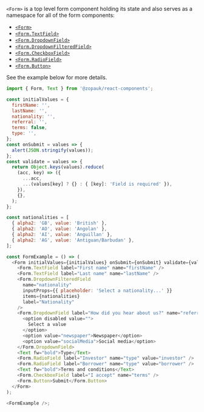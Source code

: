 `<Form>` is a top level form component holding its state and also serves as a namespace for all of the form components:

- [`<Form>`](#/Components/Organisms/Form/Form)
- [`<Form.TextField>`](#/Components/Organisms/Form/FormTextField)
- [`<Form.DropdownField>`](#/Components/Organisms/Form/FormDropdownField)
- [`<Form.DropdownFilteredField>`](#/Components/Organisms/Form/FormDropdownFilteredField)
- [`<Form.CheckboxField>`](#/Components/Organisms/Form/FormCheckboxField)
- [`<Form.RadioField>`](#/Components/Organisms/Form/FormRadioField)
- [`<Form.Button>`](#/Components/Organisms/Form/FormButton)

See the example below for more details.

```js
import { Form, Text } from '@zopauk/react-components';

const initialValues = {
  firstName: '',
  lastName: '',
  nationality: '',
  referral: '',
  terms: false,
  type: '',
};
const onSubmit = values => {
  alert(JSON.stringify(values));
};
const validate = values => {
  return Object.keys(values).reduce(
    (acc, key) => ({
      ...acc,
      ...(values[key] ? {} : { [key]: 'Field is required' }),
    }),
    {},
  );
};

const nationalities = [
  { alpha2: 'GB', value: 'British' },
  { alpha2: 'AO', value: 'Angolan' },
  { alpha2: 'AI', value: 'Anguillan' },
  { alpha2: 'AG', value: 'Antiguan/Barbudan' },
];

const FormExample = () => (
  <Form initialValues={initialValues} onSubmit={onSubmit} validate={validate}>
    <Form.TextField label="First name" name="firstName" />
    <Form.TextField label="Last name" name="lastName" />
    <Form.DropdownFilteredField
      name="nationality"
      inputProps={{ placeholder: 'Select a nationality...' }}
      items={nationalities}
      label="Nationality"
    />
    <Form.DropdownField label="How did you hear about us?" name="referral">
      <option disabled value="">
        Select a value
      </option>
      <option value="newspaper">Newspaper</option>
      <option value="socialMedia">Social media</option>
    </Form.DropdownField>
    <Text fw="bold">Type</Text>
    <Form.RadioField label="Investor" name="type" value="investor" />
    <Form.RadioField label="Borrower" name="type" value="borrower" />
    <Text fw="bold">Terms and conditions</Text>
    <Form.CheckboxField label="I accept" name="terms" />
    <Form.Button>Submit</Form.Button>
  </Form>
);

<FormExample />;
```
